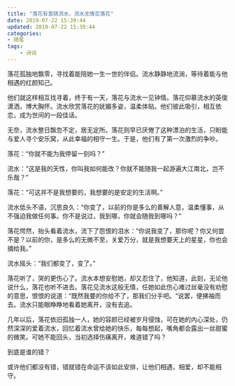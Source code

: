 ```yaml
---
title: "落花有意随流水，流水无情恋落花"
date: 2019-07-22 15:39:44
updated: 2019-07-22 15:39:44
categories: 
- 随笔
tags: 
	- 诗词
---
```


落花孤独地飘零，寻找着能陪她一生一世的伴侣。流水静静地流淌，等待着能与他相遇的红颜知己。

<!-- more-->

他们就这样相互找寻着，终于有一天，落花与流水一见钟情。落花仰慕流水的英俊潇洒，博大胸怀。流水欣赏落花的妩媚多姿，温柔体贴。他们彼此吸引，相互依恋，成为世间的一段佳话。

无奈，流水整日飘忽不定，居无定所。落花则早已厌倦了这种漂泊的生活，只盼能与爱人寻个安乐窝，从此幸福的相守一生。于是，他们有了第一次激烈的争吵。

落花：“你就不能为我停留一刻吗？”

流水：“这是我的天性，你叫我如何能改？你就不能随我一起游遍大江南北，岂不乐哉？”

落花：“可这并不是我想要的，我想要的是安定的生活啊。”

流水低头不语，沉思良久：“你变了，以前的你是多么的善解人意，温柔懂事，从不强迫我做任何事。你不是说过，我到哪，你就会随我到哪吗？”

落花愕然，抬头看着流水，流下了怨恨的泪水：“你说我变了，那你呢？你又何尝不是？以前的你，是多么的无微不至，关爱万分，就是我想要天上的星星，你也会摘给我。”

流水摇头：“我们都变了，变了。”

落花听了，哭的更伤心了。流水本想安慰她，却又忍住了，他知道，此刻，无论他说什么，落花也听不进去。落花见流水这般无情，任她如此伤心难过丝毫没有劝慰的意思，恨恨的说道：“既然我要的你给不了，那我们分手吧。“说罢，便拂袖而去。流水只能眼睁睁地看着她离开，没有去追。

几年以后，落花依旧孤独一人，她的容颜已经被岁月侵蚀，可在她的内心深处，仍然深深的爱着流水，回忆着流水曾给她的快乐，每每想起，嘴角都会露出一丝甜蜜的微笑。可她不能回头，当初选择伤痛离开，难道错了吗？

到底是谁的错？

或许他们都没有错，错就错在命运不该如此安排，让他们相遇，相爱，却不能相守。